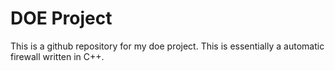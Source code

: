 # DOE Project

This is a github repository for my doe project. This is essentially a automatic firewall written in C++.
